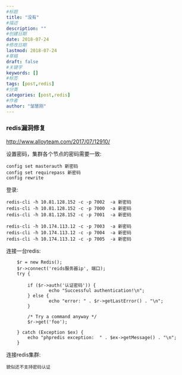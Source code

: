 ```yaml
---
#标题
title: "没有"
#描述
description: ""
#创建日期
date: 2018-07-24
#修改日期
lastmod: 2018-07-24
#草稿
draft: false
#关键字
keywords: []
#标签
tags: [post,redis]
#分类
categories: [post,redis]
#作者
author: "邹慧刚"
---
```

### redis漏洞修复

http://www.alloyteam.com/2017/07/12910/

设置密码，集群各个节点的密码需要一致:

	config set masterauth 新密码
	config set requirepass 新密码
	config rewrite 


登录:

	redis-cli -h 10.81.128.152 -c -p 7002  -a 新密码
	redis-cli -h 10.81.128.152 -c -p 7000  -a 新密码
	redis-cli -h 10.81.128.152 -c -p 7001  -a 新密码

	redis-cli -h 10.174.113.12 -c -p 7003  -a 新密码
	redis-cli -h 10.174.113.12 -c -p 7004  -a 新密码
	redis-cli -h 10.174.113.12 -c -p 7005  -a 新密码


连接一台redis:

		$r = new Redis();
		$r->connect('reids服务器ip', 端口);
		try {

    		if ($r->auth('认证密码')) {
        			echo "Successful authentication!\n";
    		} else {
        			echo "error: " . $r->getLastError() . "\n";
    		}

    		/* Try a command anyway */
   		 	$r->get('foo');

		} catch (Exception $ex) {
    		echo "phpredis exception:  " . $ex->getMessage() . "\n";
		}


连接redis集群:

	貌似还不支持密码认证



		